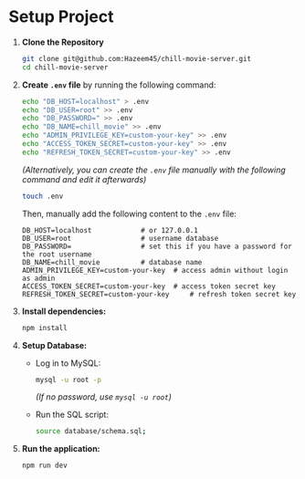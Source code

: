 # Setup Project

1. **Clone the Repository**

   ```bash
   git clone git@github.com:Hazeem45/chill-movie-server.git
   cd chill-movie-server
   ```

2. **Create `.env` file** by running the following command:

   ```bash
   echo "DB_HOST=localhost" > .env
   echo "DB_USER=root" >> .env
   echo "DB_PASSWORD=" >> .env
   echo "DB_NAME=chill_movie" >> .env
   echo "ADMIN_PRIVILEGE_KEY=custom-your-key" >> .env
   echo "ACCESS_TOKEN_SECRET=custom-your-key" >> .env
   echo "REFRESH_TOKEN_SECRET=custom-your-key" >> .env
   ```

   _(Alternatively, you can create the `.env` file manually with the following command and edit it afterwards)_

   ```bash
   touch .env
   ```

   Then, manually add the following content to the `.env` file:

   ```
   DB_HOST=localhost 			# or 127.0.0.1
   DB_USER=root 				# username database
   DB_PASSWORD= 				# set this if you have a password for the root username
   DB_NAME=chill_movie 			# database name
   ADMIN_PRIVILEGE_KEY=custom-your-key 	# access admin without login as admin
   ACCESS_TOKEN_SECRET=custom-your-key 	# access token secret key
   REFRESH_TOKEN_SECRET=custom-your-key 	# refresh token secret key
   ```

3. **Install dependencies:**

   ```bash
   npm install
   ```

4. **Setup Database:**

   -  Log in to MySQL:

      ```bash
      mysql -u root -p
      ```

      _(If no password, use `mysql -u root`)_

   -  Run the SQL script:

      ```bash
      source database/schema.sql;
      ```

5. **Run the application:**

   ```bash
   npm run dev
   ```
